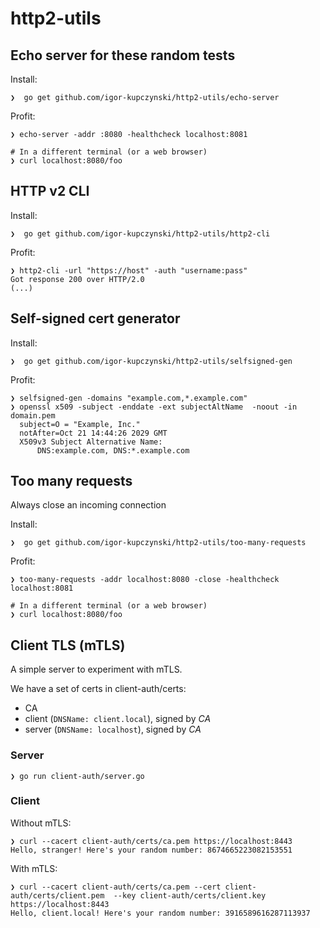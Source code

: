# http2-utils

## Echo server for these random tests

Install:

    ❯  go get github.com/igor-kupczynski/http2-utils/echo-server

Profit:

    ❯ echo-server -addr :8080 -healthcheck localhost:8081
    
    # In a different terminal (or a web browser)
    ❯ curl localhost:8080/foo

## HTTP v2 CLI

Install:

    ❯  go get github.com/igor-kupczynski/http2-utils/http2-cli

Profit:

    ❯ http2-cli -url "https://host" -auth "username:pass"
    Got response 200 over HTTP/2.0
    (...)


## Self-signed cert generator

Install:

    ❯  go get github.com/igor-kupczynski/http2-utils/selfsigned-gen

Profit:

    ❯ selfsigned-gen -domains "example.com,*.example.com"
    ❯ openssl x509 -subject -enddate -ext subjectAltName  -noout -in domain.pem
      subject=O = "Example, Inc."
      notAfter=Oct 21 14:44:26 2029 GMT
      X509v3 Subject Alternative Name: 
          DNS:example.com, DNS:*.example.com


## Too many requests

Always close an incoming connection

Install:

    ❯  go get github.com/igor-kupczynski/http2-utils/too-many-requests

Profit:

    ❯ too-many-requests -addr localhost:8080 -close -healthcheck localhost:8081
    
    # In a different terminal (or a web browser)
    ❯ curl localhost:8080/foo


## Client TLS (mTLS)

A simple server to experiment with mTLS.

We have a set of certs in client-auth/certs:
  * CA
  * client  (`DNSName: client.local`), signed by _CA_
  * server  (`DNSName: localhost`), signed by _CA_


### Server

    ❯ go run client-auth/server.go


### Client

Without mTLS:

    ❯ curl --cacert client-auth/certs/ca.pem https://localhost:8443
    Hello, stranger! Here's your random number: 8674665223082153551
    
With mTLS:

    ❯ curl --cacert client-auth/certs/ca.pem --cert client-auth/certs/client.pem  --key client-auth/certs/client.key https://localhost:8443
    Hello, client.local! Here's your random number: 3916589616287113937
